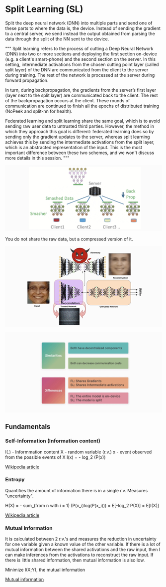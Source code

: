# Split Learning (SL)

Split the deep neural network (DNN) into multiple parts and send one of these parts to where the data is, the device.
Instead of sending the gradient to a central server, we send instead the output obtained from parsing the data through the split of the NN sent to the device.

"""
Split learning refers to the process of cutting a Deep Neural Network (DNN) into two or more sections and deploying the first section on-device (e.g. a client's smart-phone) and the second section on the server. In this setting, intermediate activations from the chosen cutting point layer (called split layer) of the DNN are communicated from the client to the server during training. The rest of the network is processed at the server during forward propagation.

In turn, during backpropagation, the gradients from the server’s first layer (layer next to the split layer) are communicated back to the client. The rest of the backpropagation occurs at the client. These rounds of communication are continued to finish all the epochs of distributed training (NoPeek and split-nn for health).

Federated learning and split learning share the same goal, which is to avoid sending raw user data to untrusted third parties. However, the method in which they approach this goal is different: federated learning does so by sending only the gradient updates to the server, whereas split learning achieves this by sending the intermediate activations from the split layer, which is an abstracted representation of the input. This is the most important difference between these two schemes, and we won't discuss more details in this session.
"""

![SNN_Depiction](Images/SNN_Depiction.png)

You do not share the raw data, but a compressed version of it.

![SNN_Privacy](Images/SNN_Privacy.png)

![FL_SNN_Differences](Images/FL_SNN_Differences.png)

## Fundamentals

### Self-Information (Information content)

I(.) - Informmation content 
X - random variable (r.v.)
x - event observed from the possible events of X
I(x) = - log_2 (P(x))

[Wikipedia article](https://en.wikipedia.org/wiki/Information_content)

### Entropy

Quantifies the amount of information there is in a single r.v. Measures "uncertainty".

H(X) = - sum_(from n with i = 1) (P(x_i)log(P(x_i))) = E[-log_2 P(X)] = E[I(X)]

[Wikipedia article](https://en.wikipedia.org/wiki/Entropy_(information_theory))

### Mutual Information

It is calculated between 2 r.v.'s and measures the reduction in uncertainty for one variable given a known value of the other variable.
If there is a lot of mutual information between the shared activations and the raw input, then I can make inferences from the activations to reconstruct the raw input. If there is little shared information, then mutual information is also low. 

Minimize I(X;Y), the mutual information

[Mutual information](https://en.wikipedia.org/wiki/Mutual_information)


